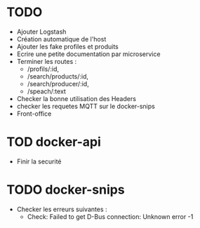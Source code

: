 # TODO
- Ajouter Logstash
- Création automatique de l'host
- Ajouter les fake profiles et produits
- Ecrire une petite documentation par microservice
- Terminer les routes : 
    -  /profils/:id, 
    - /search/products/:id, 
    - /search/producer/:id,
    - /speach/:text
- Checker la bonne utilisation des Headers
- checker les requetes MQTT sur le docker-snips
- Front-office 

# TOD docker-api
- Finir la securité

# TODO docker-snips
- Checker les erreurs suivantes : 
    - Check: Failed to get D-Bus connection: Unknown error -1